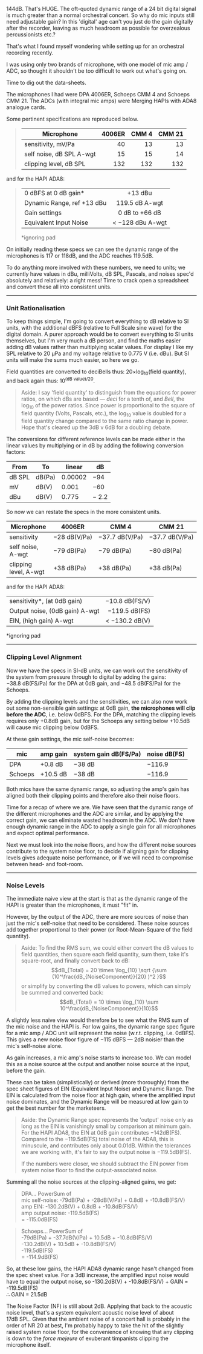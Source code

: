 144dB.
That's HUGE.
The oft-quoted dynamic range of a 24&nbsp;bit digital signal is much greater than a normal orchestral concert.
So why do mic inputs still need adjustable gain?
In this 'digital' age can't you just do the gain digitally after the recorder, leaving as much headroom as possible for overzealous percussionists etc.?

That's what I found myself wondering while setting up for an orchestral recording recently.

I was using only two brands of microphone, with one model of mic amp / ADC, so thought it shouldn't be too difficult to work out what's going on.

Time to dig out the data-sheets.

The microphones I had were DPA 4006ER, Schoeps CMM 4 and Schoeps CMM 21.
The ADCs (with integral mic amps) were Merging HAPIs with ADA8 analogue cards.

Some pertinent specifications are reproduced below.

>| Microphone              |4006ER|CMM 4|CMM 21|
>| ----------------------- |-----:|----:|-----:|
>| sensitivity, mV/Pa      |  40  |  13 |  13  |
>| self noise, dB SPL A-wgt|  15  |  15 |  14  |
>| clipping level, dB SPL  | 132  | 132 | 132  |

and for the HAPI ADA8:

>|                          |                      |
>|--------------------------|:--------------------:|
>|0 dBFS at 0 dB gain*      | +13   dBu            |
>|Dynamic Range, ref +13 dBu| 119.5 dB A-wgt       |
>|Gain settings             |   0   dB to +66 dB   |
>|Equivalent Input Noise    |< &minus;128 dBu A-wgt|
>*ignoring pad<br/>

On initially reading these specs we can see the dynamic range of the microphones is 117 or 118dB, and the ADC reaches 119.5dB.


To do anything more involved with these numbers, we need to units;
we currently have values in dBu, milliVolts, dB&nbsp;SPL, Pascals, and noises spec'd absolutely and relatively: a right mess!
Time to crack open a spreadsheet and convert these all into consistent units.

---

### Unit Rationalisation

To keep things simple, I'm going to convert everything to dB relative to SI units,
with the additional dBFS (relative to Full Scale sine wave) for the digital domain.
A purer approach would be to convert everything to SI units themselves,
but I'm very much a dB person, and find the maths easier adding dB values rather than multiplying scalar values.
For display I like my SPL relative to 20&nbsp;µPa and
my voltage relative to 0.775&nbsp;V (i.e. dBu).
But SI units will make the sums much easier, so here we go.

Field quantities are converted to deciBells thus: 20&times;log<sub>10</sub>(field quantity), and back again thus: 10<sup>(dB value)/20</sup>.

>Aside: I say 'field quantity' to distinguish from the equations for power ratios, on which dBs are based
&mdash; _deci_ for a tenth of, and _Bell_, the log<sub>10</sub> of the power ratios.
Since power is proportional to the square of field quantity (Volts, Pascals, etc.), the log<sub>10</sub> value is doubled for a field quantity change compared to the same ratio change in power.
Hope that's cleared up the 3dB v 6dB for a doubling debate.

The conversions for different reference levels can be made either in the linear values by multiplying or in dB by adding the following conversion factors:

| From |  To  |linear | dB        |
|------|------|-------|-----------|
|dB SPL|dB(Pa)|0.00002|&minus;94  |
|mV    |dB(V) |0.001  |&minus;60  |
|dBu   |dB(V) |0.775  |&minus; 2.2|

So now we can restate the specs in the more consistent units.


|Microphone           |4006ER                 |CMM 4                    |CMM 21                   |
|-------------------- |-----------------------|-------------------------|-------------------------|
|sensitivity          |&minus;28&nbsp;dB(V/Pa)|&minus;37.7&nbsp;dB(V/Pa)|&minus;37.7&nbsp;dB(V/Pa)|
|self noise, A-wgt    |&minus;79&nbsp;dB(Pa)  |&minus;79&nbsp;dB(Pa)    |&minus;80&nbsp;dB(Pa)    |
|clipping level, A-wgt|      +38&nbsp;dB(Pa)  |      +38&nbsp;dB(Pa)    |      +38&nbsp;dB(Pa)    |

and for the HAPI ADA8:

|                              |                         |
|------------------------------|------------------------:|
|sensitivity*, (at 0dB gain)   |&minus;10.8&nbsp;dB(FS/V)|
|Output noise, (0dB gain) A-wgt|&minus;119.5&nbsp;dB(FS) |
|EIN, (high gain) A-wgt        |< &minus;130.2&nbsp;dB(V)|
*ignoring pad<br/>

---

### Clipping Level Alignment

Now we have the specs in SI-dB units, we can work out the sensitivity of the system from pressure through to digital by adding the gains: &minus;38.8&nbsp;dB(FS/Pa) for the DPA at 0dB gain, and &minus;48.5&nbsp;dB(FS/Pa) for the Schoeps.

By adding the clipping levels and the sensitivities, we can also now work out some non-sensible gain settings:
at 0dB gain, **the microphones will clip before the ADC**, i.e. below 0dBFS.
For the DPA, matching the clipping levels requires only +0.8dB gain, but for the Schoeps any setting below +10.5dB will cause mic clipping below 0dBFS.

At these gain settings, the mic self-noise becomes:

|mic    |amp gain|system gain dB(FS/Pa)|noise dB(FS)|
|-------|--------|---------------------|------------|
|DPA    |+0.8 dB |&minus;38 dB         |&minus;116.9|
|Schoeps|+10.5 dB|&minus;38 dB         |&minus;116.9|

Both mics have the same dynamic range, so adjusting the amp's gain has aligned both their clipping points and therefore also their noise floors.

Time for a recap of where we are.
We have seen that the dynamic range of the different microphones and the ADC are similar, and by applying the correct gain, we can eliminate wasted headroom in the ADC.
We don't have enough dynamic range in the ADC to apply a single gain for all microphones and expect optimal performance.

Next we must look into the noise floors, and how the different noise sources contribute to the system noise floor, to decide if aligning gain for clipping levels gives adequate noise performance, or if we will need to compromise between head- and foot-room.

---

### Noise Levels

The immediate naive view at the start is that as the dynamic range of the HAPI is greater than the microphones, it must "fit" in.

However, by the output of the ADC, there are more sources of noise than just the mic's self-noise that need to be considered.
These noise sources add together proportional to their power (or Root-Mean-Square of the field quantity).

>Aside: To find the RMS sum, we could either
convert the dB values to field quantities, then square each field quantity, sum them, take it's square-root, and finally convert back to dB:
$$dB_{Total} = 20 \times \log_{10} \sqrt {\sum (10^\frac{dB_{NoiseComponent}}{20} )^2 }$$
or simplify by converting the dB values to powers, which can simply be summed and converted back:
$$dB_{Total} = 10 \times \log_{10} \sum 10^\frac{dB_{NoiseComponent}}{10}$$

A slightly less naive view would therefore be to see what the RMS sum of the mic noise and the HAPI is.
For low gains, the dynamic range spec figure for a mic amp / ADC unit will represent the noise (w.r.t. clipping, i.e. 0dBFS).
This gives a new noise floor figure of &minus;115&nbsp;dBFS
&mdash; 2dB noisier than the mic's self-noise alone.

As gain increases, a mic amp's noise starts to increase too.
We can model this as a noise source at the output and another noise source at the input, before the gain.

These can be taken (simplistically) or derived (more thoroughly) from the spec sheet figures of EIN (Equivalent Input Noise) and  Dynamic Range.  The EIN is calculated from the noise floor at high gain, where the amplified input noise dominates, and the Dynamic Range will be measured at low gain to get the best number for the marketeers.

> Aside: the Dynamic Range spec represents the 'output' noise only as long as the EIN is vanishingly small by comparison at minimum gain.
For the HAPI ADA8, the EIN at 0dB gain contributes &minus;142dB(FS).
>Compared to the &minus;119.5dB(FS) total noise of the ADA8, this is minuscule, and contributes only about 0.01dB.  Within the tolerances we are working with, it's fair to say the output noise is &minus;119.5dB(FS).
>
>If the numbers were closer, we should subtract the EIN power from system noise floor to find the output-associated noise.

Summing all the noise sources at the clipping-aligned gains, we get:

>DPA&hellip; PowerSum of<br/>
mic self-noise: -79dB(Pa) + -28dB(V/Pa) + 0.8dB + -10.8dB(FS/V)<br/>
amp EIN: -130.2dB(V) + 0.8dB + -10.8dB(FS/V)<br/>
amp output noise: -119.5dB(FS)<br/>
= -115.0dB(FS)

>Schoeps&hellip; PowerSum of<br/>
-79dB(Pa) + -37.7dB(V/Pa) + 10.5dB + -10.8dB(FS/V)<br/>
-130.2dB(V) + 10.5dB + -10.8dB(FS/V)<br/>
-119.5dB(FS)<br/>= -114.9dB(FS)

So, at these low gains, the HAPI ADA8 dynamic range hasn't changed from the spec sheet value.
For a 3dB increase, the amplified input noise would have to equal the output noise, so -130.2dB(V) + -10.8dB(FS/V) + GAIN = -119.5dB(FS)<br/>
&there4; GAIN = 21.5dB

The Noise Factor (NF) is still about 2dB.
Applying that back to the acoustic noise level, that's a system equivalent acoustic noise level of about 17dB&nbsp;SPL.
Given that the ambient noise of a concert hall is probably in the order of NR&nbsp;20 at best, I'm probably happy to take the hit of the slightly raised system noise floor, for the convenience of knowing that any clipping is down to the _force mejeure_ of exuberant timpanists clipping the microphone itself.
